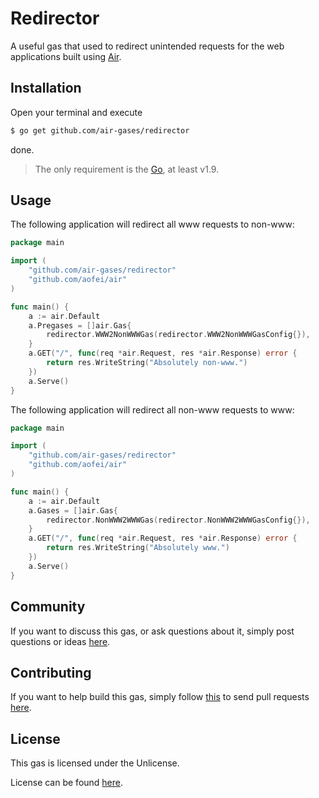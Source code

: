# Redirector

A useful gas that used to redirect unintended requests for the web applications
built using [Air](https://github.com/aofei/air).

## Installation

Open your terminal and execute

```bash
$ go get github.com/air-gases/redirector
```

done.

> The only requirement is the [Go](https://golang.org), at least v1.9.

## Usage

The following application will redirect all www requests to non-www:

```go
package main

import (
	"github.com/air-gases/redirector"
	"github.com/aofei/air"
)

func main() {
	a := air.Default
	a.Pregases = []air.Gas{
		redirector.WWW2NonWWWGas(redirector.WWW2NonWWWGasConfig{}),
	}
	a.GET("/", func(req *air.Request, res *air.Response) error {
		return res.WriteString("Absolutely non-www.")
	})
	a.Serve()
}
```

The following application will redirect all non-www requests to www:

```go
package main

import (
	"github.com/air-gases/redirector"
	"github.com/aofei/air"
)

func main() {
	a := air.Default
	a.Gases = []air.Gas{
		redirector.NonWWW2WWWGas(redirector.NonWWW2WWWGasConfig{}),
	}
	a.GET("/", func(req *air.Request, res *air.Response) error {
		return res.WriteString("Absolutely www.")
	})
	a.Serve()
}
```

## Community

If you want to discuss this gas, or ask questions about it, simply post
questions or ideas [here](https://github.com/air-gases/redirector/issues).

## Contributing

If you want to help build this gas, simply follow
[this](https://github.com/air-gases/redirector/wiki/Contributing) to send pull
requests [here](https://github.com/air-gases/redirector/pulls).

## License

This gas is licensed under the Unlicense.

License can be found [here](LICENSE).
